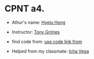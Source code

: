 # CPNT a4.

- Athur's name: <a href="https://github.com/Hyeju1996">Hyeju Hong</a>

- Instructor: <a href="https://github.com/acidtone">Tony Grimes</a>

- find code from: <a href="https://developer.okta.com/blog/2019/06/18/command-line-app-with-nodejs">use code link from</a>

- Helped from my classmate: <a href="#">Icha Vega</a>

